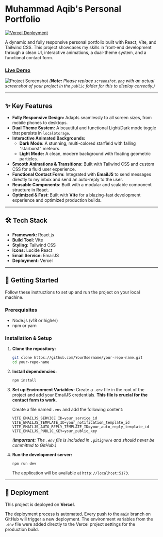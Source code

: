 # Muhammad Aqib's Personal Portfolio

[![Vercel Deployment](https://vercel.com/button)](https://your-live-url.vercel.app/)

A dynamic and fully responsive personal portfolio built with React, Vite, and Tailwind CSS. This project showcases my skills in front-end development through a clean UI, interactive animations, a dual-theme system, and a functional contact form.

### [Live Demo](https://your-live-url.vercel.app/)

![Project Screenshot](./public/screenshot.png)
*(**Note:** Please replace `screenshot.png` with an actual screenshot of your project in the `public` folder for this to display correctly.)*

---

## ✨ Key Features

-   **Fully Responsive Design:** Adapts seamlessly to all screen sizes, from mobile phones to desktops.
-   **Dual Theme System:** A beautiful and functional Light/Dark mode toggle that persists in `localStorage`.
-   **Interactive Animated Backgrounds:**
    -   **Dark Mode:** A stunning, multi-colored starfield with falling "starburst" meteors.
    -   **Light Mode:** A clean, modern background with floating geometric particles.
-   **Smooth Animations & Transitions:** Built with Tailwind CSS and custom CSS for a fluid user experience.
-   **Functional Contact Form:** Integrated with **EmailJS** to send messages directly to my inbox and send an auto-reply to the user.
-   **Reusable Components:** Built with a modular and scalable component structure in React.
-   **Optimized & Fast:** Built with **Vite** for a blazing-fast development experience and optimized production builds.

---

## 🛠️ Tech Stack

-   **Framework:** React.js
-   **Build Tool:** Vite
-   **Styling:** Tailwind CSS
-   **Icons:** Lucide React
-   **Email Service:** EmailJS
-   **Deployment:** Vercel

---

## 🚀 Getting Started

Follow these instructions to set up and run the project on your local machine.

### Prerequisites

-   Node.js (v18 or higher)
-   npm or yarn

### Installation & Setup

1.  **Clone the repository:**
    ```bash
    git clone https://github.com/YourUsername/your-repo-name.git
    cd your-repo-name
    ```

2.  **Install dependencies:**
    ```bash
    npm install
    ```

3.  **Set up Environment Variables:**
    Create a `.env` file in the root of the project and add your EmailJS credentials. **This file is crucial for the contact form to work.**

    Create a file named `.env` and add the following content:
    ```
    VITE_EMAILJS_SERVICE_ID=your_service_id
    VITE_EMAILJS_TEMPLATE_ID=your_notification_template_id
    VITE_EMAILJS_AUTO_REPLY_TEMPLATE_ID=your_auto_reply_template_id
    VITE_EMAILJS_PUBLIC_KEY=your_public_key
    ```
    *(**Important:** The `.env` file is included in `.gitignore` and should never be committed to GitHub.)*

4.  **Run the development server:**
    ```bash
    npm run dev
    ```
    The application will be available at `http://localhost:5173`.

---

## 🚀 Deployment

This project is deployed on **Vercel**.

The deployment process is automated. Every push to the `main` branch on GitHub will trigger a new deployment. The environment variables from the `.env` file were added directly to the Vercel project settings for the production build.